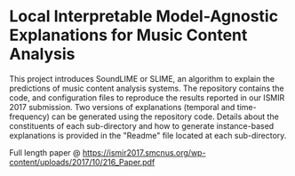 # Local Interpretable Model-Agnostic Explanations for Music Content Analysis

This project introduces SoundLIME or SLIME, an algorithm to explain the predictions of music content analysis systems. The repository contains the code, and configuration files to reproduce the results reported in our ISMIR 2017 submission. Two versions of explanations (temporal and time-frequency) can be generated using the repository code. Details about the constituents of each sub-directory and how to generate instance-based explanations is provided in the "Readme" file located at each sub-directory.

Full length paper @ https://ismir2017.smcnus.org/wp-content/uploads/2017/10/216_Paper.pdf


